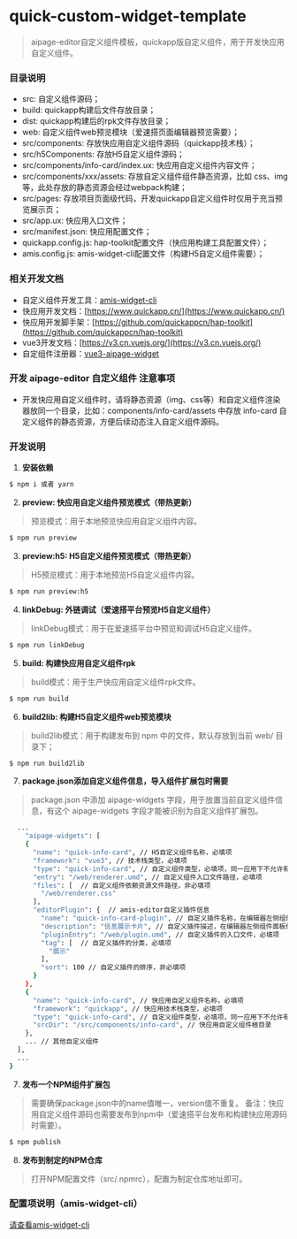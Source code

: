 # quick-custom-widget-template
> aipage-editor自定义组件模板，quickapp版自定义组件，用于开发快应用自定义组件。

### 目录说明
- src: 自定义组件源码；
- build: quickapp构建后文件存放目录；
- dist: quickapp构建后的rpk文件存放目录；
- web: 自定义组件web预览模块（爱速搭页面编辑器预览需要）；
- src/components: 存放快应用自定义组件源码（quickapp技术栈）；
- src/h5Components: 存放H5自定义组件源码；
- src/components/info-card/index.ux: 快应用自定义组件内容文件；
- src/components/xxx/assets: 存放自定义组件组件静态资源，比如 css、img等，此处存放的静态资源会经过webpack构建；
- src/pages: 存放项目页面级代码，开发quickapp自定义组件时仅用于充当预览展示页；
- src/app.ux: 快应用入口文件；
- src/manifest.json: 快应用配置文件；
- quickapp.config.js: hap-toolkit配置文件（快应用构建工具配置文件）；
- amis.config.js: amis-widget-cli配置文件（构建H5自定义组件需要）；

### 相关开发文档
- 自定义组件开发工具：[amis-widget-cli](https://github.com/aisuda/amis-widget-cli)
- 快应用开发文档：[https://www.quickapp.cn/](https://www.quickapp.cn/)
- 快应用开发脚手架：[https://github.com/quickappcn/hap-toolkit](https://github.com/quickappcn/hap-toolkit)
- vue3开发文档：[https://v3.cn.vuejs.org/](https://v3.cn.vuejs.org/)
- 自定组件注册器：[vue3-aipage-widget](https://github.com/aisuda/vue3-aipage-widget)

### 开发 aipage-editor 自定义组件 注意事项
- 开发快应用自定义组件时，请将静态资源（img、css等）和自定义组件渲染器放同一个目录，比如：components/info-card/assets 中存放 info-card 自定义组件的静态资源，方便后续动态注入自定义组件源码。

### 开发说明

1. **安装依赖**
```bash
$ npm i 或者 yarn
```

2. **preview: 快应用自定义组件预览模式（带热更新）**
> 预览模式：用于本地预览快应用自定义组件内容。
```bash
$ npm run preview
```

3. **preview:h5: H5自定义组件预览模式（带热更新）**
> H5预览模式：用于本地预览H5自定义组件内容。
```bash
$ npm run preview:h5
```

4. **linkDebug: 外链调试（爱速搭平台预览H5自定义组件）**
> linkDebug模式：用于在爱速搭平台中预览和调试H5自定义组件。
```bash
$ npm run linkDebug
```

5. **build: 构建快应用自定义组件rpk**
> build模式：用于生产快应用自定义组件rpk文件。
```bash
$ npm run build
```

6. **build2lib: 构建H5自定义组件web预览模块**
> build2lib模式：用于构建发布到 npm 中的文件，默认存放到当前 web/ 目录下；
```bash
$ npm run build2lib
```

7. **package.json添加自定义组件信息，导入组件扩展包时需要**
> package.json 中添加 aipage-widgets 字段，用于放置当前自定义组件信息，有这个 aipage-widgets 字段才能被识别为自定义组件扩展包。

```bash
  ...
    "aipage-widgets": [
    {
      "name": "quick-info-card", // H5自定义组件名称，必填项
      "framework": "vue3", // 技术栈类型，必填项
      "type": "quick-info-card", // 自定义组件类型，必填项，同一应用下不允许有重复的自定义组件类型
      "entry": "/web/renderer.umd", // 自定义组件入口文件路径，必填项
      "files": [  // 自定义组件依赖资源文件路径，非必填项
        "/web/renderer.css"
      ],
      "editorPlugin": {  // amis-editor自定义插件信息
        "name": "quick-info-card-plugin", // 自定义插件名称，在编辑器左侧组件面板作为title展示，必填项
        "description": "信息展示卡片", // 自定义插件描述，在编辑器左侧组件面板作为描述信息展示，必填项
        "pluginEntry": "/web/plugin.umd", // 自定义插件的入口文件，必填项
        "tag": [  // 自定义插件的分类，必填项
          "展示"
        ],
        "sort": 100 // 自定义插件的排序，非必填项
      }
    },
    {
      "name": "quick-info-card", // 快应用自定义组件名称，必填项
      "framework": "quickapp", // 快应用技术栈类型，必填项
      "type": "quick-info-card", // 自定义组件类型，必填项，同一应用下不允许有重复的自定义组件类型
      "srcDir": "/src/components/info-card", // 快应用自定义组件根目录
    },
    ... // 其他自定义组件
  ],
  ...
}
```
7. **发布一个NPM组件扩展包**
> 需要确保package.json中的name值唯一，version值不重复。
> 备注：快应用自定义组件源码也需要发布到npm中（爱速搭平台发布和构建快应用源码时需要）。
```bash
$ npm publish
```

8. **发布到制定的NPM仓库**
> 打开NPM配置文件（src/.npmrc），配置为制定仓库地址即可。

### 配置项说明（amis-widget-cli）
[请查看amis-widget-cli](https://github.com/aisuda/amis-widget-cli)


